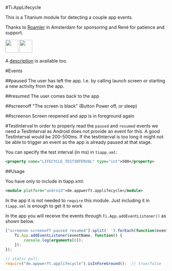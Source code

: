 #Ti.AppLifecycle

This is a Titanium module for detecting a couple app events.

Thanks to [Roamler](https://www.roamler.com/)  in Amsterdam for sponsoring and René for patience and support. 

<img src="https://secure.gravatar.com/avatar/325662ace9877e9af4291aff59ec9318.jpg?s=512&d=https%3A%2F%2Fa.slack-edge.com%2F7fa9%2Fimg%2Favatars%2Fava_0026-512.png" width=40/> <img src="https://www.roamler.com/images/logo-roamler-shield.png" height=40/>

A [description](https://github.com/AppWerft/TitaniumAndroidModuleDevelopment/blob/master/09-Ti.AppLifeCycle.md) is available too.

#Events

##paused
The user has left the app. I.e. by calling launch screen or starting a new activity from the app.

##resumed
The user comes back to the app

##screenoff
"The screen is black" (Button Power off, or sleep)

##screenon
Screen reopened and app is in foreground again


#TestInterval
In order to properly read the `paused` and `resumed` events we need a TestInterval as Android does not provide an event for this. A good TestInterval would be 200-500ms. If the testInterval is too long it might not be able to trigger an event as the app is already paused at that stage.

You can specify the test interval (in ms) in `tiapp.xml`:

```xml
<property name="LIFECYCLE_TESTINTERVAL" type="int">500</property>
```

##Usage

You have only to include in tiapp.xml:
```xml
<module platform="android">de.appwerft.applifecycle</module>
```

In the app it is not needed to `require` this module. Just including it in `tiapp.xml` is enough to get it to work

In the app you will receive the events through `Ti.App.addEventListener()` as shown below.

```javascript
["screenon screenoff paused resumed"].split(' ').forEach(function(eventName){
    Ti.App.addEventListener(eventName, function() {
        console.log(arguments[0]);
    });
});

// static pull:
require("de.appwerft.applifecycle").isInForeGround();  // true/false

```
